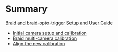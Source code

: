 # Summary
[Braid and braid-opto-trigger Setup and User Guide](./braid_and_opto-trigger_guide.md)
- [Initial camera setup and calibration](./camera_setup_and_calibration.md)
- [Braid multi-camera calibration](./multi_camera_calibration.md)
- [Align the new calibration](./arena_alignment.md)
